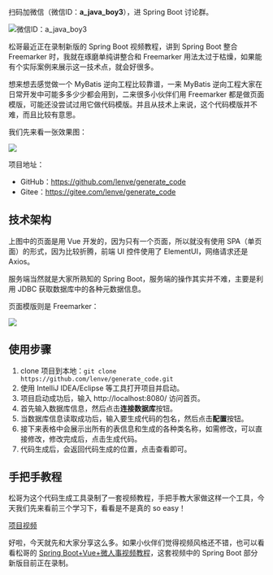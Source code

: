 扫码加微信（微信ID：**a_java_boy3**），进 Spring Boot 讨论群。

![微信ID：a_java_boy3](http://img.itboyhub.com/2020/ajavaboy3-a.jpeg)

松哥最近正在录制新版的 Spring Boot 视频教程，讲到 Spring Boot 整合 Freemarker 时，我就在琢磨单纯讲整合和 Freemarker 用法太过于枯燥，如果能有个实际案例来展示这一技术点，就会好很多。

想来想去感觉做一个 MyBatis 逆向工程比较靠谱，一来 MyBatis 逆向工程大家在日常开发中可能多多少少都会用到，二来很多小伙伴们用 Freemarker 都是做页面模版，可能还没尝试过用它做代码模版。并且从技术上来说，这个代码模版并不难，而且比较有意思。

我们先来看一张效果图：

![](http://img.itboyhub.com/2020/20201222092719.png)

项目地址：

- GitHub：https://github.com/lenve/generate_code
- Gitee：https://gitee.com/lenve/generate_code

## 技术架构

上图中的页面是用 Vue 开发的，因为只有一个页面，所以就没有使用 SPA（单页面）的形式，因为比较折腾，前端 UI 控件使用了 ElementUI，网络请求还是 Axios。

服务端当然就是大家所熟知的 Spring Boot，服务端的操作其实并不难，主要是利用 JDBC 获取数据库中的各种元数据信息。

页面模版则是 Freemarker：

![](http://img.itboyhub.com/2020/20201222093230.png)

## 使用步骤

1. clone 项目到本地：`git clone https://github.com/lenve/generate_code.git`
2. 使用 IntelliJ IDEA/Eclipse 等工具打开项目并启动。
3. 项目启动成功后，输入 http://localhost:8080/ 访问首页。
4. 首先输入数据库信息，然后点击**连接数据库**按钮。
5. 当数据库信息读取成功后，输入要生成代码的包名，然后点击**配置**按钮。
6. 接下来表格中会展示出所有的表信息和生成的各种类名称，如需修改，可以直接修改，修改完成后，点击生成代码。
7. 代码生成后，会返回代码生成的位置，点击查看即可。

## 手把手教程

松哥为这个代码生成工具录制了一套视频教程，手把手教大家做这样一个工具，今天我们先来看前三个学习下，看看是不是真的 so easy！

[项目视频](https://mp.weixin.qq.com/s/2Ovqwn1hd40D7FtKE60HKw)

好啦，今天就先和大家分享这么多。如果小伙伴们觉得视频风格还不错，也可以看看松哥的 [Spring Boot+Vue+微人事视频教程](https://mp.weixin.qq.com/s/aIyP77WrrswWNXaueBXj7w)，这套视频中的 Spring Boot 部分新版目前正在录制。